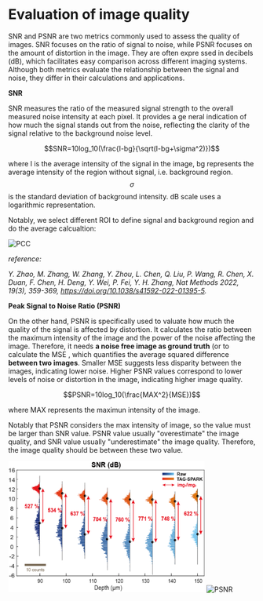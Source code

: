 # Evaluation of image quality

SNR and PSNR are two metrics commonly used to assess the quality of images. SNR focuses on the ratio of signal to noise, while PSNR focuses on the amount of distortion in the image. They are often expre ssed in decibels (dB), which facilitates easy comparison across different imaging systems. Although both metrics evaluate the relationship between the signal and noise, they differ in their calculations and applications.

**SNR**

SNR measures the ratio of the measured signal strength to the overall measured noise intensity at each pixel. It provides a ge neral indication of how much the signal stands out from the noise, reflecting the clarity of the signal relative to the background noise level.

$$SNR=10log_10(\frac{I-bg}{\sqrt(I-bg+\sigma^2)})$$

where I is the average intensity of the signal in the image, bg represents the average intensity of the region without signal, i.e. background region. $$\sigma$$ is the standard deviation of background intensity. dB scale uses a logarithmic representation.

Notably, we select different ROI to define signal and background region and do the average calcualtion:

<img src="img/SNR.png" alt="PCC" width="500" >

*reference:*

*Y. Zhao, M. Zhang, W. Zhang, Y. Zhou, L. Chen, Q. Liu, P. Wang, R. Chen, X. Duan, F. Chen, H. Deng, Y. Wei, P. Fei, Y. H. Zhang, Nat Methods 2022, 19(3), 359-369, https://doi.org/10.1038/s41592-022-01395-5.*

**Peak Signal to Noise Ratio (PSNR)**

On the other hand, PSNR is specifically used to valuate how much the quality of the signal is affected by distortion. It calculates the ratio between the maximum intensity of the image and the power of the noise affecting the image. Therefore, it needs **a noise free image as ground truth** (or to calculate the MSE , which quantifies the average squared difference **between two images**. Smaller MSE suggests less disparity between the images, indicating lower noise. Higher PSNR values correspond to lower levels of noise or distortion in the image, indicating higher image quality.

$$PSNR=10log_10(\frac{MAX^2}{MSE})$$

where MAX represents the maximun intensity of the image.

Notably that PSNR considers the max intensity of image, so the value must be larger than SNR value. PSNR value usually "overestimate" the image quality, and SNR value usually "underestimate" the image quality. Therefore, the image quality should be between these two value.

<img src="img/depth_SNR.png" alt="SNR" width="400" >

<img src="img/depth_PSNR.png" alt="PSNR" width="400" >

